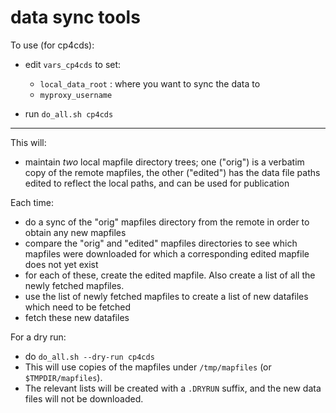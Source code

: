 # data sync tools

To use (for cp4cds):

 * edit `vars_cp4cds` to set:
    * `local_data_root` : where you want to sync the data to
    * `myproxy_username`

 * run `do_all.sh cp4cds`

----
This will:

* maintain _two_ local mapfile directory trees; one ("orig") is a verbatim copy of the remote mapfiles, the other ("edited") has the data file paths edited to reflect the local paths, and can be used for publication

Each time:
* do a sync of the "orig" mapfiles directory from the remote in order to obtain any new mapfiles
* compare the "orig" and "edited" mapfiles directories to see which mapfiles were downloaded for which a corresponding edited mapfile does not yet exist
* for each of these, create the edited mapfile. Also create a list of all the newly fetched mapfiles.
* use the list of newly fetched mapfiles to create a list of new datafiles which need to be fetched
* fetch these new datafiles


For a dry run:

  * do `do_all.sh --dry-run cp4cds`
  * This will use copies of the mapfiles under `/tmp/mapfiles` (or `$TMPDIR/mapfiles`).
  * The relevant lists will be created with a `.DRYRUN` suffix, and the new data files will not be downloaded.